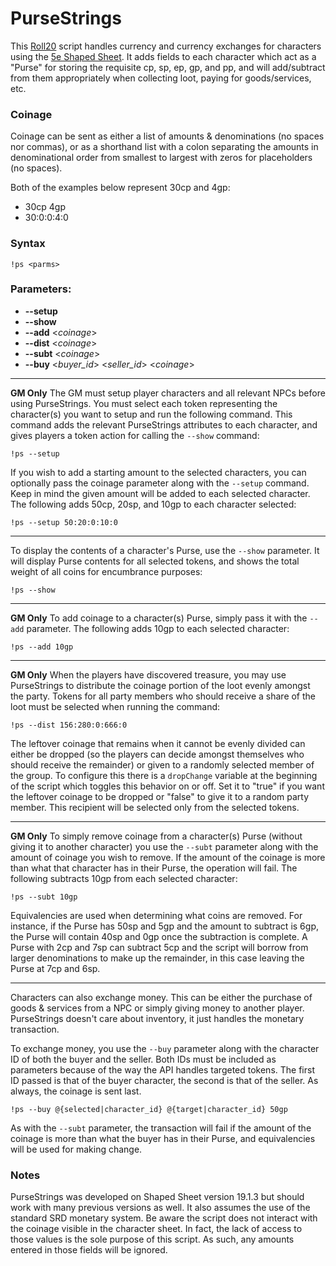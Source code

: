 # PurseStrings

This [Roll20](http://roll20.net/) script handles currency and currency exchanges for characters using the [5e Shaped Sheet](http://github.com/mlenser/roll20-character-sheets/tree/master/5eShaped). It adds fields to each character which act as a "Purse" for storing the requisite cp, sp, ep, gp, and pp, and will add/subtract from them appropriately when collecting loot, paying for goods/services, etc.

### Coinage
Coinage can be sent as either a list of amounts & denominations (no spaces nor commas), or as a shorthand list with a colon separating the amounts in denominational order from smallest to largest with zeros for placeholders (no spaces).

Both of the examples below represent 30cp and 4gp:
* 30cp 4gp
* 30:0:0:4:0

### Syntax

```!ps <parms>```

### Parameters:
* **--setup**
* **--show**
* **--add** <_coinage_>
* **--dist** <_coinage_>
* **--subt** <_coinage_>
* **--buy** <_buyer_id_> <_seller_id_> <_coinage_>

---
**GM Only** The GM must setup player characters and all relevant NPCs before using PurseStrings. You must select each token representing the character(s) you want to setup and run the following command. This command adds the relevant PurseStrings attributes to each character, and gives players a token action for calling the `--show` command:

```!ps --setup```

If you wish to add a starting amount to the selected characters, you can optionally pass the coinage parameter along with the `--setup` command. Keep in mind the given amount will be added to each selected character. The following adds 50cp, 20sp, and 10gp to each character selected:

```!ps --setup 50:20:0:10:0```

---

To display the contents of a character's Purse, use the `--show` parameter. It will display Purse contents for all selected tokens, and shows the total weight of all coins for encumbrance purposes:

```!ps --show```

---

**GM Only** To add coinage to a character(s) Purse, simply pass it with the `--add` parameter. The following adds 10gp to each selected character:

```!ps --add 10gp```

---

**GM Only** When the players have discovered treasure, you may use PurseStrings to distribute the coinage portion of the loot evenly amongst the party. Tokens for all party members who should receive a share of the loot must be selected when running the command:

```!ps --dist 156:280:0:666:0```

The leftover coinage that remains when it cannot be evenly divided can either be dropped (so the players can decide amongst themselves who should receive the remainder) or given to a randomly selected member of the group. To configure this there is a `dropChange` variable at the beginning of the script which toggles this behavior on or off. Set it to "true" if you want the leftover coinage to be dropped or "false" to give it to a random party member. This recipient will be selected only from the selected tokens.

---

**GM Only** To simply remove coinage from a character(s) Purse (without giving it to another character) you use the `--subt` parameter along with the amount of coinage you wish to remove. If the amount of the coinage is more than what that character has in their Purse, the operation will fail. The following subtracts 10gp from each selected character:

```!ps --subt 10gp```

Equivalencies are used when determining what coins are removed. For instance, if the Purse has 50sp and 5gp and the amount to subtract is 6gp, the Purse will contain 40sp and 0gp once the subtraction is complete. A Purse with 2cp and 7sp can subtract 5cp and the script will borrow from larger denominations to make up the remainder, in this case leaving the Purse at 7cp and 6sp.

---

Characters can also exchange money. This can be either the purchase of goods & services from a NPC or simply giving money to another player. PurseStrings doesn't care about inventory, it just handles the monetary transaction.

To exchange money, you use the `--buy` parameter along with the character ID of both the buyer and the seller. Both IDs must be included as parameters because of the way the API handles targeted tokens. The first ID passed is that of the buyer character, the second is that of the seller. As always, the coinage is sent last.

```!ps --buy @{selected|character_id} @{target|character_id} 50gp```

As with the `--subt` parameter, the transaction will fail if the amount of the coinage is more than what the buyer has in their Purse, and equivalencies will be used for making change.

### Notes

PurseStrings was developed on Shaped Sheet version 19.1.3 but should work with many previous versions as well. It also assumes the use of the standard SRD monetary system. Be aware the script does not interact with the coinage visible in the character sheet. In fact, the lack of access to those values is the sole purpose of this script. As such, any amounts entered in those fields will be ignored.
